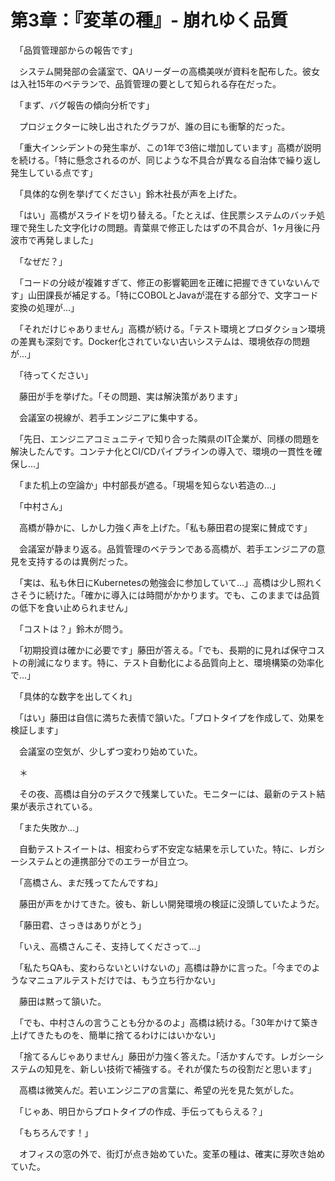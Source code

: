 # 第3章：『変革の種』- 崩れゆく品質

　「品質管理部からの報告です」

　システム開発部の会議室で、QAリーダーの高橋美咲が資料を配布した。彼女は入社15年のベテランで、品質管理の要として知られる存在だった。

　「まず、バグ報告の傾向分析です」

　プロジェクターに映し出されたグラフが、誰の目にも衝撃的だった。

　「重大インシデントの発生率が、この1年で3倍に増加しています」高橋が説明を続ける。「特に懸念されるのが、同じような不具合が異なる自治体で繰り返し発生している点です」

　「具体的な例を挙げてください」鈴木社長が声を上げた。

　「はい」高橋がスライドを切り替える。「たとえば、住民票システムのバッチ処理で発生した文字化けの問題。青葉県で修正したはずの不具合が、1ヶ月後に丹波市で再発しました」

　「なぜだ？」

　「コードの分岐が複雑すぎて、修正の影響範囲を正確に把握できていないんです」山田課長が補足する。「特にCOBOLとJavaが混在する部分で、文字コード変換の処理が...」

　「それだけじゃありません」高橋が続ける。「テスト環境とプロダクション環境の差異も深刻です。Docker化されていない古いシステムは、環境依存の問題が...」

　「待ってください」

　藤田が手を挙げた。「その問題、実は解決策があります」

　会議室の視線が、若手エンジニアに集中する。

　「先日、エンジニアコミュニティで知り合った隣県のIT企業が、同様の問題を解決したんです。コンテナ化とCI/CDパイプラインの導入で、環境の一貫性を確保し...」

　「また机上の空論か」中村部長が遮る。「現場を知らない若造の...」

　「中村さん」

　高橋が静かに、しかし力強く声を上げた。「私も藤田君の提案に賛成です」

　会議室が静まり返る。品質管理のベテランである高橋が、若手エンジニアの意見を支持するのは異例だった。

　「実は、私も休日にKubernetesの勉強会に参加していて...」高橋は少し照れくさそうに続けた。「確かに導入には時間がかかります。でも、このままでは品質の低下を食い止められません」

　「コストは？」鈴木が問う。

　「初期投資は確かに必要です」藤田が答える。「でも、長期的に見れば保守コストの削減になります。特に、テスト自動化による品質向上と、環境構築の効率化で...」

　「具体的な数字を出してくれ」

　「はい」藤田は自信に満ちた表情で頷いた。「プロトタイプを作成して、効果を検証します」

　会議室の空気が、少しずつ変わり始めていた。

　＊

　その夜、高橋は自分のデスクで残業していた。モニターには、最新のテスト結果が表示されている。

　「また失敗か...」

　自動テストスイートは、相変わらず不安定な結果を示していた。特に、レガシーシステムとの連携部分でのエラーが目立つ。

　「高橋さん、まだ残ってたんですね」

　藤田が声をかけてきた。彼も、新しい開発環境の検証に没頭していたようだ。

　「藤田君、さっきはありがとう」

　「いえ、高橋さんこそ、支持してくださって...」

　「私たちQAも、変わらないといけないの」高橋は静かに言った。「今までのようなマニュアルテストだけでは、もう立ち行かない」

　藤田は黙って頷いた。

　「でも、中村さんの言うことも分かるのよ」高橋は続ける。「30年かけて築き上げてきたものを、簡単に捨てるわけにはいかない」

　「捨てるんじゃありません」藤田が力強く答えた。「活かすんです。レガシーシステムの知見を、新しい技術で補強する。それが僕たちの役割だと思います」

　高橋は微笑んだ。若いエンジニアの言葉に、希望の光を見た気がした。

　「じゃあ、明日からプロトタイプの作成、手伝ってもらえる？」

　「もちろんです！」

　オフィスの窓の外で、街灯が点き始めていた。変革の種は、確実に芽吹き始めていた。
